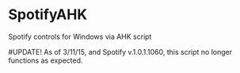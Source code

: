 # SpotifyAHK
Spotify controls for Windows via AHK script

#UPDATE!
As of 3/11/15, and Spotify v.1.0.1.1060, this script no longer functions as expected.

